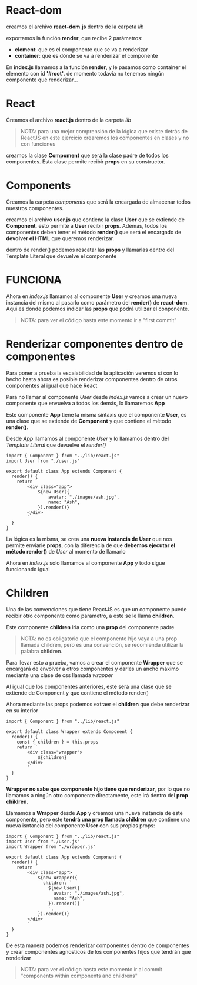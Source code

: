# React-dom
creamos el archivo **react-dom.js** dentro de la carpeta *lib*

exportamos la función **render**, que recibe 2 parámetros:
 - **element**: que es el componente que se va a renderizar
 - **container**: que es dónde se va a renderizar el componente

En **index.js** llamamos a la función **render**, y le pasamos como container el elemento con id **'#root'**.
de momento todavia no tenemos ningún componente que renderizar...

# React
Creamos el archivo **react.js** dentro de la carpeta *lib*

> NOTA: para una mejor comprensión de la lógica que existe detrás de ReactJS en este ejercicio crearemos los componentes en clases y no con funciones

creamos la clase **Compoment** que será la clase padre de todos los componentes.
Esta clase permite recibir **props** en su constructor.

# Components
Creamos la carpeta *components* que será la encargada de almacenar todos nuestros componentes.

creamos el archivo **user.js** que contiene la clase **User** que se extiende de **Component**, esto permite a **User** recibir **props**.
Además, todos los componentes deben tener el método **render()** que será el encargado de **devolver el HTML** que queremos renderizar.

dentro de render() podemos rescatar las **props** y llamarlas dentro del Template Literal que devuelve el componente

# FUNCIONA
Ahora en *index.js* llamamos al componente **User** y creamos una nueva instancia del mismo al pasarlo como parámetro del **render()** de **react-dom**.
Aqui es donde podemos indicar las **props** que podrá utilizar el conponente.

> NOTA: para ver el código hasta este momento ir a "first commit"

# Renderizar componentes dentro de componentes
Para poner a prueba la escalabilidad de la aplicación veremos si con lo hecho hasta ahora es posible renderizar componentes dentro de otros componentes al igual que hace React

Para no llamar al componente *User* desde *index.js* vamos a crear un nuevo componente que envuelva a todos los demás, lo llamaremos **App**

Este componente **App** tiene la misma sintaxis que el componente **User**, es una clase que se extiende de **Component** y que contiene el método **render()**.  

Desde *App* llamamos al componente *User* y lo llamamos dentro del *Template Literal* que devuelve el *render()*

```JS
import { Component } from "../lib/react.js"
import User from "./user.js"

export default class App extends Component {
  render() {
    return `
        <div class="app">
            ${new User({
                avatar: "./images/ash.jpg",
                name: "Ash",
            }).render()}
        </div>
        `
  }
}
```
La lógica es la misma, se crea una **nueva instancia de User** que nos permite enviarle **props**, con la diferencia de que **debemos ejecutar el método render()** de *User* al momento de llamarlo

Ahora en *index.js* solo llamamos al componente **App** y todo sigue funcionando igual

# Children
Una de las convenciones que tiene ReactJS es que un componente puede recibir otro componente como parametro, a este se le llama **children**.

Este componente **children** iria como una **prop** del componente padre

> NOTA: no es obligatorio que el componente hijo vaya a una prop llamada children, pero es una convención, se recomienda utilizar la palabra **children**.

Para llevar esto a prueba, vamos a crear el componente **Wrapper** que se encargará de envolver a otros componentes y darles un ancho máximo mediante una clase de css llamada *wrapper*

Al igual que los componentes anteriores, este será una clase que se extiende de Component y que contiene el método render()

Ahora mediante las props podemos extraer el **children** que debe renderizar en su interior

```JS
import { Component } from "../lib/react.js"

export default class Wrapper extends Component {
  render() {
    const { children } = this.props
    return `
        <div class="wrapper">
            ${children}
        </div>
        `
  }
}
```
**Wrapper no sabe que componente hijo tiene que renderizar**, por lo que no llamamos a ningún otro componente directamente, este irá dentro del **prop children**.

Llamamos a **Wrapper** desde **App** y creamos una nueva instancia de este componente, pero este **tendrá una prop llamada children** que contiene una nueva isntancia del componente **User** con sus propias props:

```JS
import { Component } from "../lib/react.js"
import User from "./user.js"
import Wrapper from "./wrapper.js"

export default class App extends Component {
  render() {
    return `
        <div class="app">
            ${new Wrapper({
              children: `
                ${new User({
                  avatar: "./images/ash.jpg",
                  name: "Ash",
                }).render()}
                `,
            }).render()}
        </div>
        `
  }
}
```

De esta manera podemos renderizar componentes dentro de componentes y crear componentes agnosticos de los componentes hijos que tendrán que renderizar

> NOTA: para ver el código hasta este momento ir al commit "components within components and childrens"
